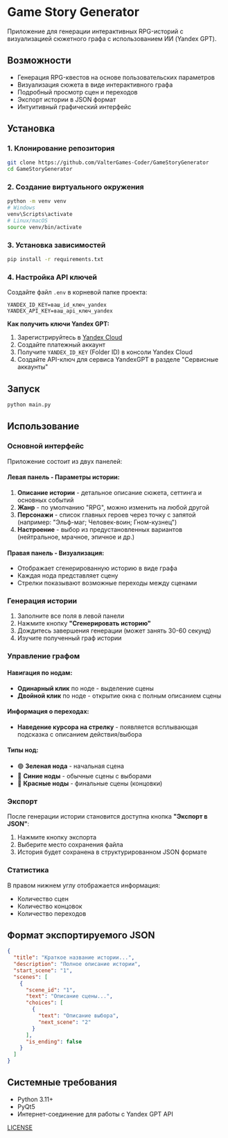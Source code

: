 # Game Story Generator

Приложение для генерации интерактивных RPG-историй с визуализацией сюжетного графа с использованием ИИ (Yandex GPT).

## Возможности

- Генерация RPG-квестов на основе пользовательских параметров
- Визуализация сюжета в виде интерактивного графа
- Подробный просмотр сцен и переходов
- Экспорт истории в JSON формат
- Интуитивный графический интерфейс

## Установка

### 1. Клонирование репозитория
```bash
git clone https://github.com/ValterGames-Coder/GameStoryGenerator
cd GameStoryGenerator
```

### 2. Создание виртуального окружения
```bash
python -m venv venv
# Windows
venv\Scripts\activate
# Linux/macOS
source venv/bin/activate
```

### 3. Установка зависимостей
```bash
pip install -r requirements.txt
```

### 4. Настройка API ключей

Создайте файл `.env` в корневой папке проекта:
```env
YANDEX_ID_KEY=ваш_id_ключ_yandex
YANDEX_API_KEY=ваш_api_ключ_yandex
```

**Как получить ключи Yandex GPT:**
1. Зарегистрируйтесь в [Yandex Cloud](https://cloud.yandex.ru/)
2. Создайте платежный аккаунт
3. Получите `YANDEX_ID_KEY` (Folder ID) в консоли Yandex Cloud
4. Создайте API-ключ для сервиса YandexGPT в разделе "Сервисные аккаунты"

## Запуск

```bash
python main.py
```

## Использование

### Основной интерфейс

Приложение состоит из двух панелей:

#### Левая панель - Параметры истории:
1. **Описание истории** - детальное описание сюжета, сеттинга и основных событий
2. **Жанр** - по умолчанию "RPG", можно изменить на любой другой
3. **Персонажи** - список главных героев через точку с запятой (например: "Эльф-маг; Человек-воин; Гном-кузнец")
4. **Настроение** - выбор из предустановленных вариантов (нейтральное, мрачное, эпичное и др.)

#### Правая панель - Визуализация:
- Отображает сгенерированную историю в виде графа
- Каждая нода представляет сцену
- Стрелки показывают возможные переходы между сценами

### Генерация истории

1. Заполните все поля в левой панели
2. Нажмите кнопку **"Сгенерировать историю"**
3. Дождитесь завершения генерации (может занять 30-60 секунд)
4. Изучите полученный граф истории

### Управление графом

#### Навигация по нодам:
- **Одинарный клик** по ноде - выделение сцены
- **Двойной клик** по ноде - открытие окна с полным описанием сцены

#### Информация о переходах:
- **Наведение курсора на стрелку** - появляется всплывающая подсказка с описанием действия/выбора

#### Типы нод:
- 🟢 **Зеленая нода** - начальная сцена
- 🔵 **Синие ноды** - обычные сцены с выборами
- 🔴 **Красные ноды** - финальные сцены (концовки)

### Экспорт

После генерации истории становится доступна кнопка **"Экспорт в JSON"**:
1. Нажмите кнопку экспорта
2. Выберите место сохранения файла
3. История будет сохранена в структурированном JSON формате

### Статистика

В правом нижнем углу отображается информация:
- Количество сцен
- Количество концовок
- Количество переходов

## Формат экспортируемого JSON

```json
{
  "title": "Краткое название истории...",
  "description": "Полное описание истории",
  "start_scene": "1",
  "scenes": [
    {
      "scene_id": "1",
      "text": "Описание сцены...",
      "choices": [
        {
          "text": "Описание выбора",
          "next_scene": "2"
        }
      ],
      "is_ending": false
    }
  ]
}
```

## Системные требования

- Python 3.11+
- PyQt5
- Интернет-соединение для работы с Yandex GPT API

[LICENSE](LICENSE)

